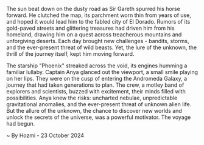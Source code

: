 
The sun beat down on the dusty road as Sir Gareth spurred his horse forward.  He clutched the map, its parchment worn thin from years of use, and hoped it would lead him to the fabled city of El Dorado. Rumors of its gold-paved streets and glittering treasures had driven him from his homeland, drawing him on a quest across treacherous mountains and unforgiving deserts. Each day brought new challenges - bandits, storms, and the ever-present threat of wild beasts. Yet, the lure of the unknown, the thrill of the journey itself, kept him moving forward. 

The starship "Phoenix" streaked across the void, its engines humming a familiar lullaby. Captain Anya glanced out the viewport, a small smile playing on her lips. They were on the cusp of entering the Andromeda Galaxy, a journey that had taken generations to plan. The crew, a motley band of explorers and scientists, buzzed with excitement, their minds filled with possibilities. Anya knew the risks: uncharted nebulae, unpredictable gravitational anomalies, and the ever-present threat of unknown alien life. But the allure of the unknown, the chance to discover new worlds and unlock the secrets of the universe, was a powerful motivator.  The voyage had begun. 

~ By Hozmi - 23 October 2024
